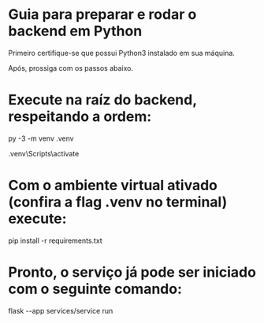 # Guia para preparar e rodar o backend em Python

Primeiro certifique-se que possui Python3 instalado em sua máquina.

Após, prossiga com os passos abaixo.

# Execute na raíz do backend, respeitando a ordem:

py -3 -m venv .venv  

.venv\Scripts\activate

# Com o ambiente virtual ativado (confira a flag .venv no terminal) execute:

pip install -r requirements.txt

#  Pronto, o serviço já pode ser iniciado com o seguinte comando:

flask --app services/service run